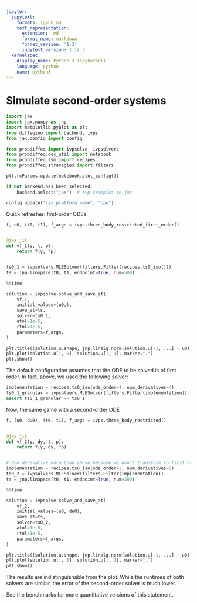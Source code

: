 ```yaml
---
jupyter:
  jupytext:
    formats: ipynb,md
    text_representation:
      extension: .md
      format_name: markdown
      format_version: '1.3'
      jupytext_version: 1.14.5
  kernelspec:
    display_name: Python 3 (ipykernel)
    language: python
    name: python3
---
```


# Simulate second-order systems

```python
import jax
import jax.numpy as jnp
import matplotlib.pyplot as plt
from diffeqzoo import backend, ivps
from jax.config import config

from probdiffeq import ivpsolve, ivpsolvers
from probdiffeq.doc_util import notebook
from probdiffeq.ssm import recipes
from probdiffeq.strategies import filters
```

```python
plt.rcParams.update(notebook.plot_config())

if not backend.has_been_selected:
    backend.select("jax")  # ivp examples in jax

config.update("jax_platform_name", "cpu")
```

Quick refresher: first-order ODEs

```python
f, u0, (t0, t1), f_args = ivps.three_body_restricted_first_order()


@jax.jit
def vf_1(y, t, p):
    return f(y, *p)


ts0_1 = ivpsolvers.MLESolver(filters.Filter(recipes.ts0_iso()))
ts = jnp.linspace(t0, t1, endpoint=True, num=500)
```

```python
%%time

solution = ivpsolve.solve_and_save_at(
    vf_1,
    initial_values=(u0,),
    save_at=ts,
    solver=ts0_1,
    atol=1e-5,
    rtol=1e-5,
    parameters=f_args,
)
```

```python
plt.title((solution.u.shape, jnp.linalg.norm(solution.u[-1, ...] - u0)))
plt.plot(solution.u[:, 0], solution.u[:, 1], marker=".")
plt.show()
```

The default configuration assumes that the ODE to be solved is of first order.
In fact, above, we used the following solver:


```python
implementation = recipes.ts0_iso(ode_order=1, num_derivatives=4)
ts0_1_granular = ivpsolvers.MLESolver(filters.Filter(implementation))
assert ts0_1_granular == ts0_1
```

Now, the same game with a second-order ODE

```python
f, (u0, du0), (t0, t1), f_args = ivps.three_body_restricted()


@jax.jit
def vf_2(y, dy, t, p):
    return f(y, dy, *p)


# One derivative more than above because we don't transform to first order
implementation = recipes.ts0_iso(ode_order=2, num_derivatives=5)
ts0_2 = ivpsolvers.MLESolver(filters.Filter(implementation))
ts = jnp.linspace(t0, t1, endpoint=True, num=500)
```

```python
%%time

solution = ivpsolve.solve_and_save_at(
    vf_2,
    initial_values=(u0, du0),
    save_at=ts,
    solver=ts0_2,
    atol=1e-5,
    rtol=1e-5,
    parameters=f_args,
)
```

```python
plt.title((solution.u.shape, jnp.linalg.norm(solution.u[-1, ...] - u0)))
plt.plot(solution.u[:, 0], solution.u[:, 1], marker=".")
plt.show()
```

The results are indistinguishable from the plot. While the runtimes of both solvers are similar, the error of the second-order solver is much lower. 

See the benchmarks for more quantitative versions of this statement.
